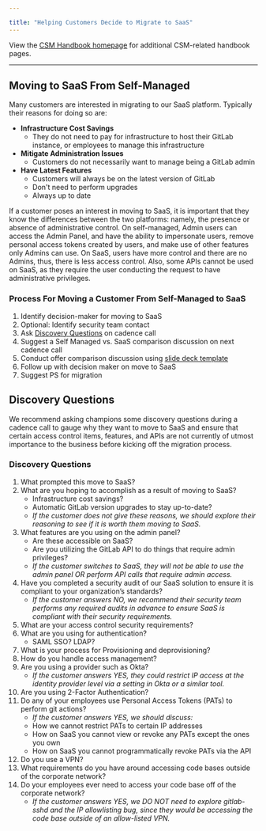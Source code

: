 ```yaml
---

title: "Helping Customers Decide to Migrate to SaaS"
---
```

 




View the [CSM Handbook homepage](/handbook/customer-success/csm/) for additional CSM-related handbook pages.

---

## Moving to SaaS From Self-Managed

Many customers are interested in migrating to our SaaS platform. Typically their reasons for doing so are:

- **Infrastructure Cost Savings**
  - They do not need to pay for infrastructure to host their GitLab instance, or employees to manage this infrastructure
- **Mitigate Administration Issues**
  - Customers do not necessarily want to manage being a GitLab admin
- **Have Latest Features**
  - Customers will always be on the latest version of GitLab
  - Don't need to perform upgrades
  - Always up to date

If a customer poses an interest in moving to SaaS, it is important that they know the differences between the two platforms: namely, the presence or absence of administrative control. On self-managed, Admin users can access the Admin Panel, and have the ability to impersonate users, remove personal access tokens created by users, and make use of other features only Admins can use. On SaaS, users have more control and there are no Admins, thus, there is less access control. Also, some APIs cannot be used on SaaS, as they require the user conducting the request to have administrative privileges.

### Process For Moving a Customer From Self-Managed to SaaS

1. Identify decision-maker for moving to SaaS
1. Optional: Identify security team contact
1. Ask [Discovery Questions](/handbook/customer-success/csm/risk-mitigation/self-managed-vs-saas/#discovery-questions) on cadence call
1. Suggest a Self Managed vs. SaaS comparison discussion on next cadence call
1. Conduct offer comparison discussion using [slide deck template](https://docs.google.com/presentation/d/1mNCUCNgtxwXsINjpHxYK32os9D6JLJ9oGIuISCANPtY/edit?usp=sharing)
1. Follow up with decision maker on move to SaaS
1. Suggest PS for migration

## Discovery Questions

We recommend asking champions some discovery questions during a cadence call to gauge why they want to move to SaaS and ensure that certain access control items, features, and APIs are not currently of utmost importance to the business before kicking off the migration process.

### Discovery Questions

1. What prompted this move to SaaS?
1. What are you hoping to accomplish as a result of moving to SaaS?
   - Infrastructure cost savings?
   - Automatic GitLab version upgrades to stay up-to-date?
   - *If the customer does not give these reasons, we should explore their reasoning to see if it is worth them moving to SaaS.*
1. What features are you using on the admin panel?
   - Are these accessible on SaaS?
   - Are you utilizing the GitLab API to do things that require admin privileges?
   - *If the customer switches to SaaS, they will not be able to use the admin panel OR perform API calls that require admin access.*
1. Have you completed a security audit of our SaaS solution to ensure it is compliant to your organization’s standards?
   - *If the customer answers NO, we recommend their security team performs any required audits in advance to ensure SaaS is compliant with their security requirements.*
1. What are your access control security requirements?
1. What are you using for authentication?
   - SAML SSO? LDAP?
1. What is your process for Provisioning and deprovisioning?
1. How do you handle access management?
1. Are you using a provider such as Okta?
   - *If the customer answers YES, they could restrict IP access at the identity provider level via a setting in Okta or a similar tool.*
1. Are you using 2-Factor Authentication?
1. Do any of your employees use Personal Access Tokens (PATs) to perform git actions?
   - *If the customer answers YES, we should discuss:*
   - How we cannot restrict PATs to certain IP addresses
   - How on SaaS you cannot view or revoke any PATs except the ones you own
   - How on SaaS you cannot programmatically revoke PATs via the API
1. Do you use a VPN?
1. What requirements do you have around accessing code bases outside of the corporate network?
1. Do your employees ever need to access your code base off of the corporate network?
   - *If the customer answers YES, we DO NOT need to explore gitlab-sshd and the IP allowlisting bug, since they would be accessing the code base outside of an allow-listed VPN.*
